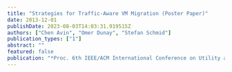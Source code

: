 ```yaml
---
title: "Strategies for Traffic-Aware VM Migration (Poster Paper)"
date: 2013-12-01
publishDate: 2023-08-03T14:03:31.919515Z
authors: ["Chen Avin", "Omer Dunay", "Stefan Schmid"]
publication_types: ["1"]
abstract: ""
featured: false
publication: "*Proc. 6th IEEE/ACM International Conference on Utility and Cloud Computing (UCC)*"
---
```


